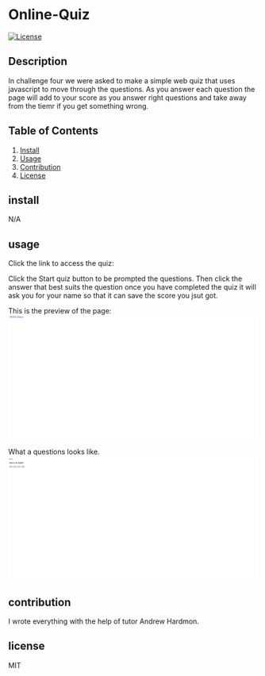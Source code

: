 # Online-Quiz
  [![License](https://img.shields.io/badge/License-MIT-blue.svg)](https://opensource.org/licenses/MIT)
## Description
In challenge four we were asked to make a simple web quiz that uses javascript to move through the questions. As you answer each question the page will add to your score as you answer right questions and take away from the tiemr if you get something wrong.
## Table of Contents
1. [Install](#install)
2. [Usage](#usage)
3. [Contribution](#contribution)
4. [License](#license)

## install
N/A

## usage
Click the link to access the quiz: 

Click the Start quiz button to be prompted the questions. Then click the answer that best suits the question once you have completed the quiz it will ask you for your name so that it can save the score you jsut got.

This is the preview of the page:
![Online quiz overview](./Assets/image/Onlinequiz.jpg)

What a questions looks like.
![Online quiz overview](./Assets/image/QuizQuestion.jpg)
## contribution
I wrote everything with the help of tutor Andrew Hardmon.

## license
MIT